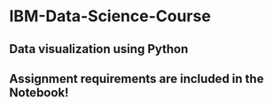 # IBM-Data-Science-Course

## Data visualization using Python

## Assignment requirements are included in the Notebook!

